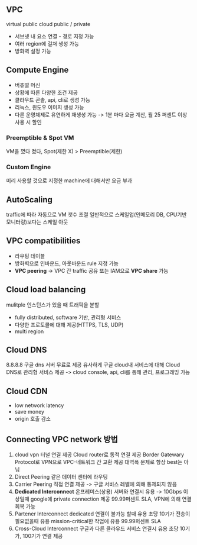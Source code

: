## VPC
virtual public cloud
public / private
- 서브넷 내 요소 연결 - 경로 지정 가능
- 여러 region에 걸쳐 생성 가능
- 방화벽 설정 가능
## Compute Engine
- 버츄얼 머신
- 상황에 따른 다양한 조건 제공
- 클라우드 콘솔, api, cli로 생성 가능
- 리눅스, 윈도우 이미지 생성 가능
- 다른 운영체제로 유연하게 재생성 가능
-> 1분 마다 요금 계산, 월 25 퍼센트 이상 사용 시 할인
### Preemptible & Spot VM
VM을 껐다 켰다, Spot(제한 X) > Preemptible(제한)
### Custom Engine
미리 사용할 것으로 지정한 machine에 대해서만 요금 부과
## AutoScaling
traffic에 따라 자동으로 VM 갯수 조절
일반적으로 스케일업(인메모리 DB, CPU기반 모니터링)보다는 스케일 아웃
## VPC compatibilities
- 라우팅 테이블
- 방화벽으로 인바운드, 아웃바운드 rule 지정 가능
- **VPC peering** -> VPC 간 traffic 공유
	또는 IAM으로 **VPC share** 가능
## Cloud load balancing
mulitple 인스턴스가 있을 때 트래픽을 분할
- fully distributed, software 기반, 관리형 서비스
- 다양한 프로토콜에 대해 제공(HTTPS, TLS, UDP)
- multi region
## Cloud DNS
8.8.8.8 구글 dns 서버 무료로 제공
유사하게 구글 cloud내 서비스에 대해 Cloud DNS로 관리형 서비스 제공
-> cloud console, api, cli를 통해 관리, 프로그래밍 가능
## Cloud CDN
- low network latency
- save money
- origin 호출 감소
## Connecting VPC network 방법
1. cloud vpn
   터널 연결 제공
   Cloud router로 동적 연결 제공
   Border Gatewary Protocol로 VPN으로 VPC-네트워크 간 교환 제공
   대역폭 문제로 항상 best는 아님
2. Direct Peering
   같은 데이터 센터에 라우팅
3. Carrier Peering
   직접 연결 제공 -> 구글 서비스 레벨에 의해 통제되지 않음
4. **Dedicated Interconnect**
   온프레미스(상용) 서버와 연결시 유용 -> 10Gbps 이상일때
   google에 private connection 제공
   99.99퍼센트 SLA, VPN에 의해 연결 회복 가능
5. Partener Interconnect
   dedicated 연결이 불가능 할때 유용
   초당 10기가 전송이 필요없을때 유용
   mission-critical한 작업에 유용
   99.99퍼센트 SLA
6. Cross-Cloud Interconnect
   구글과 다른 클라우드 서비스 연결시 유용
   초당 10기가, 100기가 연결 제공
